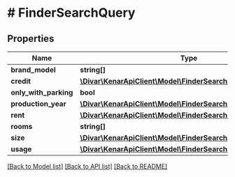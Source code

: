 # # FinderSearchQuery

## Properties

Name | Type | Description | Notes
------------ | ------------- | ------------- | -------------
**brand_model** | **string[]** |  | [optional]
**credit** | [**\Divar\KenarApiClient\Model\FinderSearchQueryNumberRange**](FinderSearchQueryNumberRange.md) |  | [optional]
**only_with_parking** | **bool** |  | [optional]
**production_year** | [**\Divar\KenarApiClient\Model\FinderSearchQueryNumberRange**](FinderSearchQueryNumberRange.md) |  | [optional]
**rent** | [**\Divar\KenarApiClient\Model\FinderSearchQueryNumberRange**](FinderSearchQueryNumberRange.md) |  | [optional]
**rooms** | **string[]** |  | [optional]
**size** | [**\Divar\KenarApiClient\Model\FinderSearchQueryNumberRange**](FinderSearchQueryNumberRange.md) |  | [optional]
**usage** | [**\Divar\KenarApiClient\Model\FinderSearchQueryNumberRange**](FinderSearchQueryNumberRange.md) |  | [optional]

[[Back to Model list]](../../README.md#models) [[Back to API list]](../../README.md#endpoints) [[Back to README]](../../README.md)
